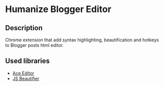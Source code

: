 <h1>Humanize Blogger Editor</h1>
<h2>Description</h2>
<p>Chrome extension that add syntax highlighting, beautification and hotkeys to Blogger posts html editor.</p>
<h2>Used libraries</h2>
<ul>
  <li><a href="https://github.com/ajaxorg/ace">Ace Editor</a></li>
  <li><a href="https://github.com/beautify-web/js-beautify">JS Beautifier</a></li>
</ul>
